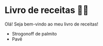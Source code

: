 # Livro de receitas :woman_cook:

Olá! Seja bem-vindo ao meu livro de receitas!

- Strogonoff de palmito
- Pavê

